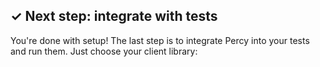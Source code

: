 ## ✓ Next step: integrate with tests

You're done with setup! The last step is to integrate Percy into your tests and run them. Just choose your client library:
